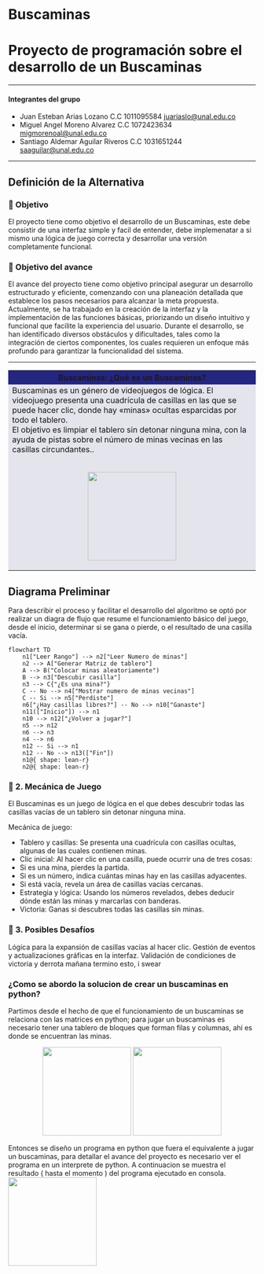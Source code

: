 # Buscaminas
# Proyecto de programación sobre el desarrollo de un Buscaminas 

---
#### Integrantes del grupo

* Juan Esteban Arias Lozano
C.C 1011095584
juariaslo@unal.edu.co
* Miguel Angel Moreno Alvarez
C.C 1072423634
migmorenoal@unal.edu.co
* Santiago Aldemar Aguilar Riveros
C.C 1031651244
saaguilar@unal.edu.co
---
## Definición de la Alternativa


### 📌 Objetivo
El proyecto tiene como objetivo el desarrollo de un Buscaminas, este debe consistir de una interfaz simple y facil de entender, debe implemenatar a si mismo una lógica de juego correcta y  desarrollar una versión completamente funcional.


### 📌 Objetivo del avance
El avance del proyecto tiene como objetivo principal asegurar un desarrollo estructurado y eficiente, comenzando con una planeación detallada que establece los pasos necesarios para alcanzar la meta propuesta. Actualmente, se ha trabajado en la creación de la interfaz y la implementación de las funciones básicas, priorizando un diseño intuitivo y funcional que facilite la experiencia del usuario. Durante el desarrollo, se han identificado diversos obstáculos y dificultades, tales como la integración de ciertos componentes, los cuales requieren un enfoque más profundo para garantizar la funcionalidad del sistema.

---

<table cellspacing="1" bgcolor="">
	<tr bgcolor="#252582">
		<th><b>Buscaminas: ¿Qué es un Buscaminas?</b></th>
	</tr>
	<tr bgcolor="#e4e4ed">
		<td style="color:#141414"> 
      Buscaminas es un género de videojuegos de lógica. El videojuego presenta una cuadrícula de casillas en las que se puede hacer clic, donde hay «minas» ocultas esparcidas por todo el tablero. <br>
      El objetivo es limpiar el tablero sin detonar ninguna mina, con la ayuda de pistas sobre el número de minas vecinas en las casillas circundantes..<br><br>
      <p align="center">
        <img src="https://www.ludoteka.com/img/juegos/buscaminas3.png" height="180">
      </p>
    </td>
  </tr>
</table>

## Diagrama Preliminar


Para describir el proceso y facilitar el desarrollo del algoritmo se optó por realizar un diagra de flujo que resume el funcionamiento básico del juego, desde el inicio, determinar si se gana o pierde, o el resultado de una casilla vacía. 

```mermaid
flowchart TD
    n1["Leer Rango"] --> n2["Leer Numero de minas"]
    n2 --> A["Generar Matriz de tablero"]
    A --> B("Colocar minas aleatoriamente")
    B --> n3["Descubir casilla"]
    n3 --> C{"¿Es una mina?"}
    C -- No --> n4["Mostrar numero de minas vecinas"]
    C -- Si --> n5["Perdiste"]
    n6["¿Hay casillas libres?"] -- No --> n10["Ganaste"]
    n11(["Inicio"]) --> n1
    n10 --> n12["¿Volver a jugar?"]
    n5 --> n12
    n6 --> n3
    n4 --> n6
    n12 -- Si --> n1
    n12 -- No --> n13(["Fin"])
    n1@{ shape: lean-r}
    n2@{ shape: lean-r}

```
### 📌 2. Mecánica de Juego

El Buscaminas es un juego de lógica en el que debes descubrir todas las casillas vacías de un tablero sin detonar ninguna mina.

Mecánica de juego:
- Tablero y casillas: Se presenta una cuadrícula con casillas ocultas, algunas de las cuales contienen minas.
- Clic inicial: Al hacer clic en una casilla, puede ocurrir una de tres cosas:
- Si es una mina, pierdes la partida.
- Si es un número, indica cuántas minas hay en las casillas adyacentes.
- Si está vacía, revela un área de casillas vacías cercanas.
- Estrategia y lógica: Usando los números revelados, debes deducir dónde están las minas y marcarlas con banderas.
- Victoria: Ganas si descubres todas las casillas sin minas.

### 📌 3. Posibles Desafíos

Lógica para la expansión de casillas vacías al hacer clic.
Gestión de eventos y actualizaciones gráficas en la interfaz.
Validación de condiciones de victoria y derrota
mañana termino esto, i swear

### ¿Como se abordo la solucion de crear un buscaminas en python?
Partimos desde el hecho de que el funcionamiento de un buscaminas se relaciona con las matrices en python; para jugar un buscaminas es necesario tener una tablero de bloques que forman filas y columnas, ahí es donde se encuentran las minas. 

<p align="center">
  <img src="https://encrypted-tbn0.gstatic.com/images?q=tbn:ANd9GcR2uE_vmb6-A35XfltEbnAQyrvBcCbxBP3Y4A&amp;s" height="180">
  <img src="https://play-lh.googleusercontent.com/eX5S3Tv3eSO1aWDMQ7MGRO1AaZM-mF0EvRbNsUM887kJVHj0aKv4GnDNj6ds_qvhpak" height="180">
</p>
Entonces se diseño un programa en python que fuera el equivalente a jugar un buscaminas, para detallar el avance del proyecto es necesario ver el programa en un interprete de python. A continuacion se muestra el resultado ( hasta el momento ) del programa ejecutado en consola.
<img src=" https://github.com/user-attachments/assets/b6f53e91-011a-4526-8247-72d796fd563a" height="180">









